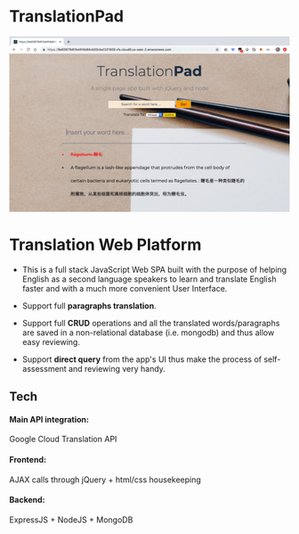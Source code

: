 # TranslationPad
![Test image](https://github.com/HarveyYifanLi/TranslationApp/blob/master/application.png)
# Translation Web Platform

* This is a full stack JavaScript Web SPA built with the purpose of 
helping English as a second language speakers to learn and translate English
faster and with a much more convenient User Interface.

* Support full __paragraphs translation__.

* Support full __CRUD__ operations and all the translated words/paragraphs are saved 
in a non-relational database (i.e. mongodb) and thus allow easy reviewing.

* Support __direct query__ from the app's UI thus make the process of self-assessment and
reviewing very handy.

## Tech

#### Main API integration: 
Google Cloud Translation API 
#### Frontend: 
AJAX calls through jQuery + html/css housekeeping
#### Backend: 
ExpressJS + NodeJS + MongoDB
